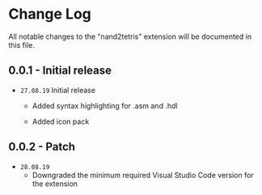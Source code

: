 # Change Log

All notable changes to the "nand2tetris" extension will be documented in this file.

## 0.0.1 - Initial release

- `27.08.19` Initial release
    - Added syntax highlighting for .asm and .hdl

    - Added icon pack

## 0.0.2 - Patch

- `28.08.19` 
    - Downgraded the minimum required Visual Studio Code version for the extension